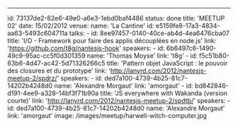 ---

id: 73137de2-82e6-49e0-a6e3-1ebd0baf4486
status: done
title: 'MEETUP 02'
date: 15/02/2012
venue:
name: 'La Cantine'
id: e5159fe8-17a3-4834-aa63-5493c604711a
talks: -
id: 8ee97457-0140-40ce-ab4d-4ea6476cba07
title: 'I/O - Framework pour faire des applis découplées en node.js'
link: 'https://github.com/t8g/nantesjs-hook'
speakers: -
id: 6b6497c6-1490-49c9-95ac-cc5f0d301359
name: 'Thomas Moyse'
link: 't8g' -
id: f5c51b80-63b6-4d47-ac42-5d71326266c5
title: 'Pattern objet JavaScript : le pouvoir des closures et du prototype'
link: 'http://lanyrd.com/2012/nantesjs-meetup-2/spdrz/'
speakers: -
id: ded7a100-4739-4b25-81c7-14202b4248d0
name: 'Alexandre Morgaut'
link: 'amorgaut' -
id: bd842846-d191-4ee9-a328-14bf3f71b90a
title: 'JS everywhere with Wakanda (version courte)'
link: 'http://lanyrd.com/2012/nantesjs-meetup-2/spdtb/'
speakers: -
id: ded7a100-4739-4b25-81c7-14202b4248d0
name: 'Alexandre Morgaut'
link: 'amorgaut'
image: /images/meetup/harwell-witch-computer.jpg
